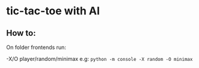 # tic-tac-toe with AI

## How to:

On folder frontends run:

-X/O player/random/minimax
e.g: `python -m console -X random -O minimax`
